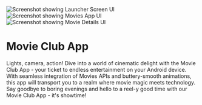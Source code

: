 ![Screenshot showing Launcher Screen UI](https://i.postimg.cc/HL6bNFgQ/download.png "Browse albums screenshot")
![Screenshot showing Movies App UI](https://i.postimg.cc/52qBB6KK/download-1.png "Browse albums screenshot")
![Screenshot showing Movie Details UI](https://i.postimg.cc/TPdrCfZd/download-2.png "Browse albums screenshot")

Movie Club App
=====================================
Lights, camera, action! Dive into a world of cinematic delight with the Movie Club App - your ticket to endless entertainment on your Android device.
With seamless integration of Movies APIs and buttery-smooth animations, this app will transport you to a realm where movie magic meets technology.
Say goodbye to boring evenings and hello to a reel-y good time with our Movie Club App - it's showtime!

